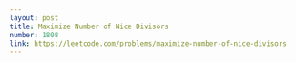 ```yaml
---
layout: post
title: Maximize Number of Nice Divisors
number: 1808
link: https://leetcode.com/problems/maximize-number-of-nice-divisors
---
```


